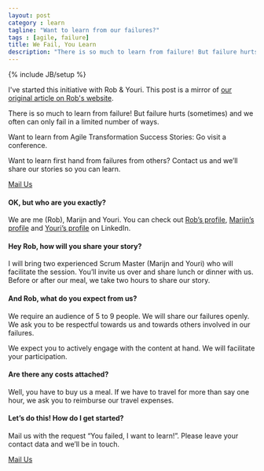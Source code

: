 ```yaml
---
layout: post
category : learn
tagline: "Want to learn from our failures?"
tags : [agile, failure]
title: We Fail, You Learn
description: "There is so much to learn from failure! But failure hurts (sometimes) and we often can only fail in a limited number of ways. Want to learn from Agile Transformation Success Stories: Go visit a conference. Want to learn first hand from failures from others? Contact us and we’ll share our stories so you can learn."
---
```


{% include JB/setup %}

<div class="alert alert-info">I've started this initiative with Rob & Youri. This post is a mirror of <a href="https://www.progility.io/we-fail-you-learn/">our original article on Rob's website</a>.</div>

There is so much to learn from failure! But failure hurts (sometimes) and we often can only fail in a limited number of ways.

Want to learn from Agile Transformation Success Stories: Go visit a conference.

Want to learn first hand from failures from others? Contact us and we’ll share our stories so you can learn.

<a href="mailto:rob@progility.io" class="btn btn-lg btn-primary">Mail Us</a>

#### OK, but who are you exactly?
We are me (Rob), Marijn and Youri. You can check out 
[Rob’s profile], 
[Marijn’s profile] and 
[Youri’s profile] on LinkedIn.

#### Hey Rob, how will you share your story?
I will bring two experienced Scrum Master (Marijn and Youri) who will facilitate the session. You’ll invite us over and share lunch or dinner with us. Before or after our meal, we take two hours to share our story.

#### And Rob, what do you expect from us?
We require an audience of 5 to 9 people. We will share our failures openly. We ask you to be respectful towards us and towards others involved in our failures.

We expect you to actively engage with the content at hand. We will facilitate your participation.

#### Are there any costs attached?
Well, you have to buy us a meal. If we have to travel for more than say one hour, we ask you to reimburse our travel expenses.

#### Let’s do this! How do I get started?
Mail us with the request “You failed, I want to learn!”. Please leave your contact data and we’ll be in touch.

<a href="mailto:rob@progility.io" class="btn btn-lg btn-primary">Mail Us</a>


 [Rob’s profile]: https://www.linkedin.com/in/rob-van-der-lee/
 [Marijn’s profile]: https://www.linkedin.com/in/marijnvanderzee
 [Youri’s profile]: https://www.linkedin.com/in/yasschouten


